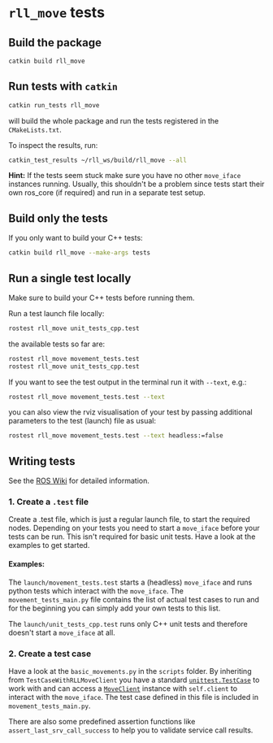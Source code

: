 # `rll_move` tests

## Build the package

```bash
catkin build rll_move
```


## Run tests with `catkin`

```bash
catkin run_tests rll_move
```

will build the whole package and run the tests registered in the `CMakeLists.txt`.


To inspect the results, run:

```bash
catkin_test_results ~/rll_ws/build/rll_move --all
```

**Hint:** If the tests seem stuck make sure you have no other `move_iface` instances running. Usually, this shouldn't be a problem since tests start their own ros_core (if required) and run in a separate test setup.


## Build only the tests

If you only want to build your C++ tests:

```bash
catkin build rll_move --make-args tests
```


## Run a single test locally

Make sure to build your C++ tests before running them.

Run a test launch file locally:

```bash
rostest rll_move unit_tests_cpp.test
```

the available tests so far are:


```bash
rostest rll_move movement_tests.test
rostest rll_move unit_tests_cpp.test
```


If you want to see the test output in the terminal run it with `--text`, e.g.:

```bash
rostest rll_move movement_tests.test --text
```

you can also view the rviz visualisation of your test by passing additional parameters to the test (launch) file as usual:

```bash
rostest rll_move movement_tests.test --text headless:=false
```


## Writing tests

See the [ROS Wiki](http://wiki.ros.org/rostest/Writing) for detailed information.

### 1. Create a `.test` file

Create a .test file, which is just a regular launch file, to start the required nodes. Depending on your tests you need to start a `move_iface` before your tests can be run. This isn't required for basic unit tests. Have a look at the examples to get started.

#### Examples:

The `launch/movement_tests.test` starts a (headless) `move_iface` and runs python tests which interact with the `move_iface`.
The `movement_tests_main.py` file contains the list of actual test cases to run and for the beginning you can simply add your own tests to this list.

The `launch/unit_tests_cpp.test` runs only C++ unit tests and therefore doesn't start a `move_iface` at all.


### 2. Create a test case

Have a look at the `basic_movements.py` in the `scripts` folder. By inheriting from `TestCaseWithRLLMoveClient` you have a standard [`unittest.TestCase`](https://docs.python.org/3/library/unittest.html) to work with and can access a [`MoveClient`](https://rll-doc.ipr.kit.edu/rll_move_client.html) instance with `self.client` to interact with the `move_iface`. The test case defined in this file is included in `movement_tests_main.py`.

There are also some predefined assertion functions like `assert_last_srv_call_success` to help you to validate service call results.